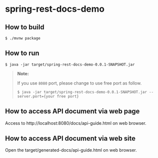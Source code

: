# spring-rest-docs-demo

## How to build

```
$ ./mvnw package
```

## How to run

```
$ java -jar target/spring-rest-docs-demo-0.0.1-SNAPSHOT.jar
```

> **Note:**
>
> If you use `8080` port, please change to use free port as follow.
>
> ```
> $ java -jar target/spring-rest-docs-demo-0.0.1-SNAPSHOT.jar --server.port={your free port}
> ```

## How to access API document via web page

Access to http://localhost:8080/docs/api-guide.html on web browser.

## How to access API document via web site

Open the target/generated-docs/api-guide.html on web browser.


